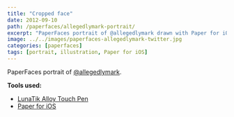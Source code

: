 ```yaml
---
title: "Cropped face"
date: 2012-09-10
path: /paperfaces/allegedlymark-portrait/
excerpt: "PaperFaces portrait of @allegedlymark drawn with Paper for iOS on an iPad."
image: ../../images/paperfaces-allegedlymark-twitter.jpg
categories: [paperfaces]
tags: [portrait, illustration, Paper for iOS]
---
```


PaperFaces portrait of [@allegedlymark](https://twitter.com/allegedlymark).

**Tools used:**

- [LunaTik Alloy Touch Pen](https://www.amazon.com/gp/product/B00821TR7G/ref=as_li_ss_tl?ie=UTF8&tag=mademist-20&linkCode=as2&camp=1789&creative=390957&creativeASIN=B00821TR7G)
- [Paper for iOS](https://paper.bywetransfer.com/)
